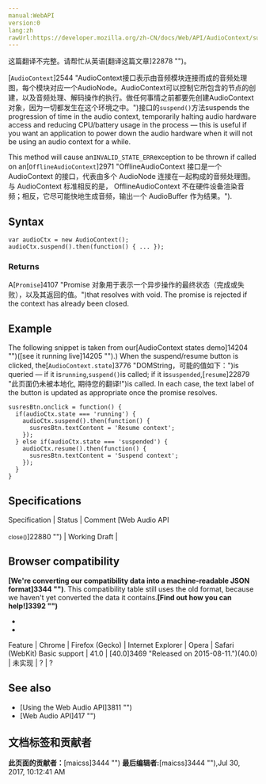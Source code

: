 ```yaml
---
manual:WebAPI
version:0
lang:zh
rawUrl:https://developer.mozilla.org/zh-CN/docs/Web/API/AudioContext/suspend
---
```




这篇翻译不完整。请帮忙从英语[翻译这篇文章]22878 "")。






[`AudioContext`]2544 "AudioContext接口表示由音频模块连接而成的音频处理图，每个模块对应一个AudioNode。AudioContext可以控制它所包含的节点的创建，以及音频处理、解码操作的执行。做任何事情之前都要先创建AudioContext对象，因为一切都发生在这个环境之中。")接口的`suspend()`方法suspends the progression of time in the audio context, temporarily halting audio hardware access and reducing CPU/battery usage in the process — this is useful if you want an application to power down the audio hardware when it will not be using an audio context for a while.



This method will cause an`INVALID_STATE_ERR`exception to be thrown if called on an[`OfflineAudioContext`]2971 "OfflineAudioContext 接口是一个 AudioContext 的接口，代表由多个 AudioNode 连接在一起构成的音频处理图。与 AudioContext 标准相反的是， OfflineAudioContext 不在硬件设备渲染音频；相反，它尽可能快地生成音频，输出一个 AudioBuffer 作为结果。").


## Syntax<a name="Syntax"></a>

```
var audioCtx = new AudioContext();
audioCtx.suspend().then(function() { ... });
```

### Returns<a name="Returns"></a>


A[`Promise`]4107 "Promise 对象用于表示一个异步操作的最终状态（完成或失败），以及其返回的值。")that resolves with void. The promise is rejected if the context has already been closed.


## Example<a name="Example"></a>


The following snippet is taken from our[AudioContext states demo]14204 "")([see it running live]14205 "").) When the suspend/resume button is clicked, the[`AudioContext.state`]3776 "DOMString，可能的值如下：")is queried — if it is`running`,`suspend()`is called; if it is`suspended`,[`resume`]22879 "此页面仍未被本地化, 期待您的翻译!")is called. In each case, the text label of the button is updated as appropriate once the promise resolves.


```
susresBtn.onclick = function() {
  if(audioCtx.state === 'running') {
    audioCtx.suspend().then(function() {
      susresBtn.textContent = 'Resume context';
    });
  } else if(audioCtx.state === 'suspended') {
    audioCtx.resume().then(function() {
      susresBtn.textContent = 'Suspend context';
    });  
  }
}
```

## Specifications<a name="Specifications"></a>
Specification | Status | Comment 
[Web Audio API<br></br><small>close()</small>]22880 "") | Working Draft |  


## Browser compatibility<a name="Browser_compatibility"></a>


**[We&#39;re converting our compatibility data into a machine-readable JSON format]3344 "")**. This compatibility table still uses the old format, because we haven&#39;t yet converted the data it contains.**[Find out how you can help!]3392 "")**


* 
* 
Feature | Chrome | Firefox (Gecko) | Internet Explorer | Opera | Safari (WebKit) 
Basic support | 41.0 | [40.0]3469 "Released on 2015-08-11.")(40.0) | 未实现 | ? | ? 





## See also<a name="See_also"></a>

* [Using the Web Audio API]3811 "")
* [Web Audio API]417 "")



## 文档标签和贡献者
**此页面的贡献者：**[maicss]3444 "")
**最后编辑者:**[maicss]3444 ""),<time>Jul 30, 2017, 10:12:41 AM</time>


